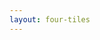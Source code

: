 ```yaml
---
layout: four-tiles
---
```


<template v-slot:title>
Master Context Engineering and benefit
</template>

<template v-slot:subtitle>
The opportunity is enormous
</template>

<template v-slot:icon1>
<uim-rocket class="text-6xl text-blue-400"/>
</template>

<template v-slot:tile1>
<h3>More effective AI collaboration</h3>
True partnership with mature AI systems
</template>

<template v-slot:icon2>
<uim-chart class="text-6xl text-green-400"/>
</template>

<template v-slot:tile2>
<h3>Better project outcomes</h3>
Higher quality results with less effort
</template>

<template v-slot:icon3>
<uim-head-side class="text-6xl text-purple-400"/>
</template>

<template v-slot:tile3>
<h3>Reduced cognitive load</h3>
Focus on high-value creative work
</template>

<template v-slot:icon4>
<uim-star class="text-6xl text-orange-400"/>
</template>

<template v-slot:tile4>
<h3>Competitive differentiation</h3>
Significant advantage over traditional approaches
</template>

<!--
The opportunity for those who master Context Engineering is enormous. You'll collaborate more effectively with AI systems, achieve better project outcomes, reduce your own cognitive load, and create significant competitive differentiation.

While others are still micromanaging AI tools or struggling with information overload, you'll be working in true partnership with mature AI systems.

This isn't just about being more productive - it's about fundamentally changing how software gets built and how problems get solved.
-->
